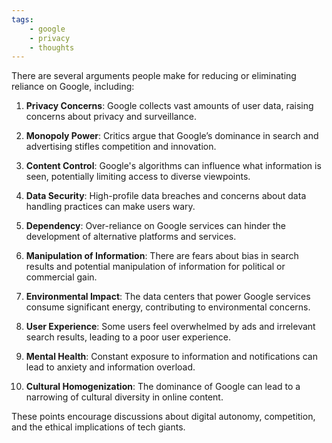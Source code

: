 ```yaml
---
tags:
    - google
    - privacy
    - thoughts
---
```

There are several arguments people make for reducing or eliminating reliance on Google, including:

1. **Privacy Concerns**: Google collects vast amounts of user data, raising concerns about privacy and surveillance.

2. **Monopoly Power**: Critics argue that Google’s dominance in search and advertising stifles competition and innovation.

3. **Content Control**: Google's algorithms can influence what information is seen, potentially limiting access to diverse viewpoints.

4. **Data Security**: High-profile data breaches and concerns about data handling practices can make users wary.

5. **Dependency**: Over-reliance on Google services can hinder the development of alternative platforms and services.

6. **Manipulation of Information**: There are fears about bias in search results and potential manipulation of information for political or commercial gain.

7. **Environmental Impact**: The data centers that power Google services consume significant energy, contributing to environmental concerns.

8. **User Experience**: Some users feel overwhelmed by ads and irrelevant search results, leading to a poor user experience.

9. **Mental Health**: Constant exposure to information and notifications can lead to anxiety and information overload.

10. **Cultural Homogenization**: The dominance of Google can lead to a narrowing of cultural diversity in online content.

These points encourage discussions about digital autonomy, competition, and the ethical implications of tech giants.


<script data-name="BMC-Widget" data-cfasync="false" src="https://cdnjs.buymeacoffee.com/1.0.0/widget.prod.min.js" data-id="justaguylinux" data-description="Support me on Buy me a coffee!" data-message="" data-color="#FF5F5F" data-position="Right" data-x_margin="18" data-y_margin="18"></script>

